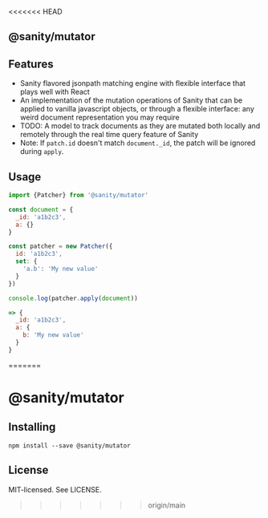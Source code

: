 <<<<<<< HEAD
## @sanity/mutator

## Features

* Sanity flavored jsonpath matching engine with flexible interface that plays
  well with React
* An implementation of the mutation operations of Sanity that can be applied to
  vanilla javascript objects, or through a flexible interface: any weird
  document representation you may require
* TODO: A model to track documents as they are mutated both locally and remotely
  through the real time query feature of Sanity
* Note: If `patch.id` doesn't match `document._id`, the patch will be ignored
  during `apply`.

## Usage

```javascript
import {Patcher} from '@sanity/mutator'

const document = {
  _id: 'a1b2c3',
  a: {}
}

const patcher = new Patcher({
  id: 'a1b2c3',
  set: {
    'a.b': 'My new value'
  }
})

console.log(patcher.apply(document))

=> {
  _id: 'a1b2c3',
  a: {
    b: 'My new value'
  }
}
```
=======
# @sanity/mutator

## Installing

```
npm install --save @sanity/mutator
```

## License

MIT-licensed. See LICENSE.
>>>>>>> origin/main
